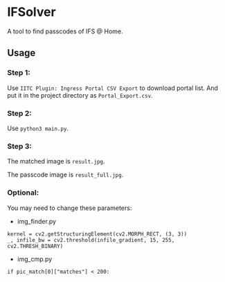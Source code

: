 # IFSolver

A tool to find passcodes of IFS @ Home.

## Usage

### Step 1:

Use `IITC Plugin: Ingress Portal CSV Export` to download portal list. And put it in the project directory as `Portal_Export.csv`.

### Step 2:

Use `python3 main.py`.

### Step 3:

The matched image is `result.jpg`.

The passcode image is `result_full.jpg`. 

### Optional:

You may need to change these parameters:

- img_finder.py
```
kernel = cv2.getStructuringElement(cv2.MORPH_RECT, (3, 3))
_, infile_bw = cv2.threshold(infile_gradient, 15, 255, cv2.THRESH_BINARY)
```

- img_cmp.py
```
if pic_match[0]["matches"] < 200:
```